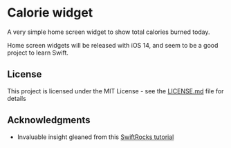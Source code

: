 # Calorie widget

A very simple home screen widget to show total calories burned today.

Home screen widgets will be released with iOS 14, and seem to be a good project to learn Swift.


## License

This project is licensed under the MIT License - see the [LICENSE.md](LICENSE.md) file for details

## Acknowledgments

* Invaluable insight gleaned from this [SwiftRocks tutorial](https://swiftrocks.com/ios-14-widget-tutorial-mini-apps)